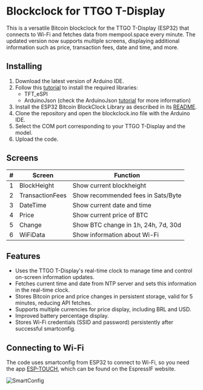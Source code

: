 # Blockclock for TTGO T-Display

This is a versatile Bitcoin blockclock for the TTGO T-Display (ESP32) that connects to Wi-Fi and fetches data from mempool.space every minute. The updated version now supports multiple screens, displaying additional information such as price, transaction fees, date and time, and more.

## Installing

1. Download the latest version of Arduino IDE.
2. Follow this [tutorial](https://github.com/Xinyuan-LilyGO/TTGO-T-Display/blob/master/README.md) to install the required libraries:
   - TFT_eSPI
   - ArduinoJson (check the ArduinoJson [tutorial](https://arduinojson.org/v6/doc/installation/#option-1-use-the-arduino-library-manager) for more information)
3. Install the ESP32 Bitcoin BlockClock Library as described in its [README](https://github.com/SatsCzar/ESP32-Bitcoin-BlockClock-Library).
4. Clone the repository and open the blockclock.ino file with the Arduino IDE.
5. Select the COM port corresponding to your TTGO T-Display and the model.
6. Upload the code.

## Screens

| #   | Screen          | Function                            |
| --- | --------------- | ----------------------------------- |
| 1   | BlockHeight     | Show current blockheight            |
| 2   | TransactionFees | Show recommended fees in Sats/Byte  |
| 3   | DateTime        | Show current date and time          |
| 4   | Price           | Show current price of BTC           |
| 5   | Change          | Show BTC change in 1h, 24h, 7d, 30d |
| 6   | WiFiData        | Show information about Wi-Fi        |

## Features

- Uses the TTGO T-Display's real-time clock to manage time and control on-screen information updates.
- Fetches current time and date from NTP server and sets this information in the real-time clock.
- Stores Bitcoin price and price changes in persistent storage, valid for 5 minutes, reducing API fetches.
- Supports multiple currencies for price display, including BRL and USD.
- Improved battery percentage display.
- Stores Wi-Fi credentials (SSID and password) persistently after successful smartconfig.

## Connecting to Wi-Fi

The code uses smartconfig from ESP32 to connect to Wi-Fi, so you need the app [ESP-TOUCH](https://www.espressif.com/en/products/software/esp-touch/resources), which can be found on the EspressIF website.

![SmartConfig](https://www.espressif.com/sites/default/files/faq/screen_shot_2016-04-27_at_1.30.27_pm_0.png)